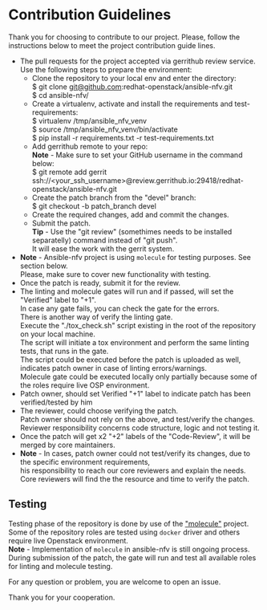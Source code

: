 # Contribution Guidelines

Thank you for choosing to contribute to our project.
Please, follow the instructions below to meet the project contribution guide lines.

- The pull requests for the project accepted via gerrithub review service.
  Use the following steps to prepare the environment:
    - Clone the repository to your local env and enter the directory:  
        $ git clone git@github.com:redhat-openstack/ansible-nfv.git  
        $ cd ansible-nfv/
    - Create a virtualenv, activate and install the requirements and test-requirements:  
        $ virtualenv /tmp/ansible_nfv_venv  
        $ source /tmp/ansible_nfv_venv/bin/activate  
        $ pip install -r requirements.txt -r test-requirements.txt
    - Add gerrithub remote to your repo:  
      **Note** - Make sure to set your GitHub username in the command below:  
        $ git remote add gerrit ssh://<your_ssh_username>@review.gerrithub.io:29418/redhat-openstack/ansible-nfv.git
    - Create the patch branch from the "devel" branch:  
        $ git checkout -b patch_branch devel
    - Create the required changes, add and commit the changes.
    - Submit the patch.  
      **Tip** - Use the "git review" (somethimes needs to be installed separatelly) command instead of "git push".  
      It will ease the work with the gerrit system.
- **Note** - Ansible-nfv project is using `molecule` for testing purposes. See section below.  
  Please, make sure to cover new functionality with testing.
- Once the patch is ready, submit it for the review.  
- The linting and molecule gates will run and if passed, will set the "Verified" label to "+1".  
  In case any gate fails, you can check the gate for the errors.  
  There is another way of verify the linting gate.  
  Execute the "./tox_check.sh" script existing in the root of the repository on your local machine.  
  The script will initiate a tox environment and perform the same linting tests, that runs in the gate.  
  The script could be executed before the patch is uploaded as well, indicates patch owner in case of linting errors/warnings.  
  Molecule gate could be executed locally only partially because some of the roles require live OSP environment.
- Patch owner, should set Verified "+1" label to indicate patch has been verified/tested by him
- The reviewer, could choose verifying the patch.  
  Patch owner should not rely on the above, and test/verify the changes.  
  Reviewer responsibility concerns code structure, logic and not testing it.
- Once the patch will get x2 "+2" labels of the "Code-Review", it will be merged by core maintainers.
- **Note** - In cases, patch owner could not test/verify its changes, due to the specific environment requirements,  
  his responsibility to reach our core reviewers and explain the needs.  
  Core reviewers will find the the resource and time to verify the patch.

## Testing
Testing phase of the repository is done by use of the ["molecule"](https://molecule.readthedocs.io/) project.  
Some of the repository roles are tested using `docker` driver and others require live Openstack environment.  
**Note** - Implementation of `molecule` in ansible-nfv is still ongoing process.  
During submission of the patch, the gate will run and test all available roles for linting and molecule testing.

For any question or problem, you are welcome to open an issue.

Thank you for your cooperation.
